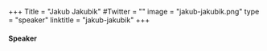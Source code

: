 +++
Title = "Jakub Jakubik"
#Twitter = ""
image = "jakub-jakubik.png"
type = "speaker"
linktitle = "jakub-jakubik"
+++

#### Speaker


